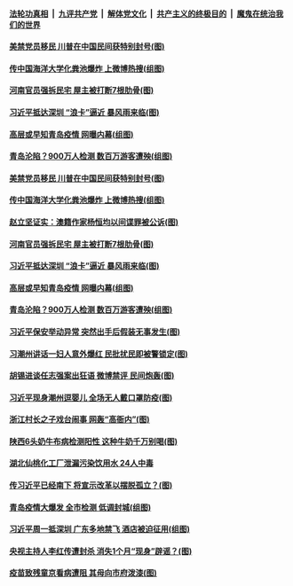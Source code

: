 ####  [法轮功真相](../../../../basic/blob/master/README.md?t=10132202) &nbsp;|&nbsp; [九评共产党](../../../../9ping.md/blob/master/README.md?t=10132202) &nbsp;|&nbsp; [解体党文化](../../../../jtdwh.md/blob/master/README.md?t=10132202)  &nbsp;|&nbsp; [共产主义的终极目的](../../../../gczydzjmd.md/blob/master/README.md?t=10132202) &nbsp;|&nbsp; [魔鬼在统治我们的世界](../../../../mgztzwmdsj.md/blob/master/README.md?t=10132202) 

#### [美禁党员移民 川普在中国民间获特别封号(图)](../pages/p1/949132.md?t=10132202) 

#### [传中国海洋大学化粪池爆炸 上微博热搜(组图)](../pages/p1/949114.md?t=10132202) 

#### [河南官员强拆民宅 屋主被打断7根肋骨(图)](../pages/p1/949101.md?t=10132202) 

#### [习近平抵达深圳 “浪卡”逼近 暴风雨来临(图)](../pages/p1/949099.md?t=10132202) 

#### [高层或早知青岛疫情 网曝内幕(组图)](../pages/p1/949098.md?t=10132202) 

#### [青岛沦陷？900万人检测 数百万游客遭殃(组图)](../pages/p1/949067.md?t=10132202) 

#### [美禁党员移民 川普在中国民间获特别封号(图)](../pages/p1/949132.md?t=10132202) 

#### [传中国海洋大学化粪池爆炸 上微博热搜(组图)](../pages/p1/949114.md?t=10132202) 

#### [赵立坚证实：澳籍作家杨恒均以间谍罪被公诉(图)](../pages/p1/949117.md?t=10132202) 


#### [河南官员强拆民宅 屋主被打断7根肋骨(图)](../pages/p1/949101.md?t=10132202) 

#### [习近平抵达深圳 “浪卡”逼近 暴风雨来临(图)](../pages/p1/949099.md?t=10132202) 

#### [高层或早知青岛疫情 网曝内幕(组图)](../pages/p1/949098.md?t=10132202) 

#### [青岛沦陷？900万人检测 数百万游客遭殃(组图)](../pages/p1/949067.md?t=10132202) 

#### [习近平保安举动异常 突然出手后假装无事发生(图)](../pages/p1/949073.md?t=10132202) 

#### [习潮州讲话一妇人意外爆红 民批扰民即被警锁定(图)](../pages/p1/949042.md?t=10132202) 

#### [胡锡进谈任志强案出狂语 微博禁评 民间炮轰(图)](../pages/p1/949021.md?t=10132202) 

#### [习近平现身潮州逗婴儿 全场无人戴口罩防疫(图)](../pages/p1/949027.md?t=10132202) 

#### [浙江村长之子戏台闹事 网轰“高衙内”(图)](../pages/p1/949006.md?t=10132202) 

#### [陕西6头奶牛布病检测阳性 这种牛奶千万别喝(图)](../pages/p1/948997.md?t=10132202) 

#### [湖北仙桃化工厂泄漏污染饮用水 24人中毒](../pages/p1/949000.md?t=10132202) 

#### [传习近平已经南下 将宣示改革以摆脱孤立？(图)](../pages/p1/948983.md?t=10132202) 

#### [青岛疫情大爆发 全市检测 低调封城(组图)](../pages/p1/948973.md?t=10132202) 

#### [习近平周一抵深圳 广东多地禁飞 酒店被迫征用(组图)](../pages/p1/948924.md?t=10132202) 

#### [央视主持人李红传遭封杀 消失1个月“现身”辟谣？(图)](../pages/p1/948921.md?t=10132202) 

#### [疫苗致残童京看病遭阻 其母向市府泼漆(图)](../pages/p1/948900.md?t=10132202) 

